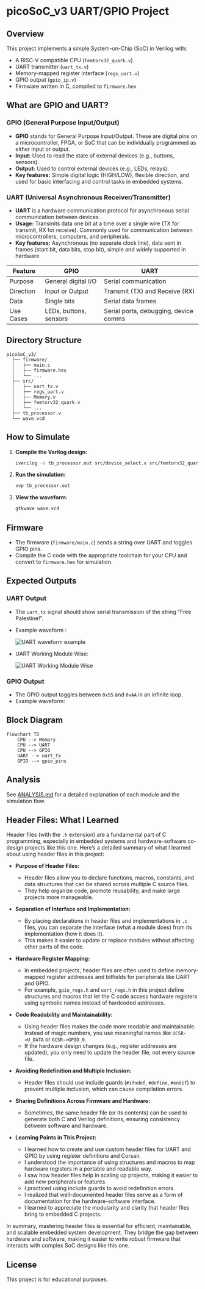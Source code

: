 # picoSoC_v3 UART/GPIO Project

## Overview

This project implements a simple System-on-Chip (SoC) in Verilog with:
- A RISC-V compatible CPU (`femtorv32_quark.v`)
- UART transmitter (`uart_tx.v`)
- Memory-mapped register interface (`regs_uart.v`)
- GPIO output (`gpio_ip.v`)
- Firmware written in C, compiled to `firmware.hex`

## What are GPIO and UART?

### GPIO (General Purpose Input/Output)
- **GPIO** stands for General Purpose Input/Output. These are digital pins on a microcontroller, FPGA, or SoC that can be individually programmed as either input or output.
- **Input:** Used to read the state of external devices (e.g., buttons, sensors).
- **Output:** Used to control external devices (e.g., LEDs, relays).
- **Key features:** Simple digital logic (HIGH/LOW), flexible direction, and used for basic interfacing and control tasks in embedded systems.

### UART (Universal Asynchronous Receiver/Transmitter)
- **UART** is a hardware communication protocol for asynchronous serial communication between devices.
- **Usage:** Transmits data one bit at a time over a single wire (TX for transmit, RX for receive). Commonly used for communication between microcontrollers, computers, and peripherals.
- **Key features:** Asynchronous (no separate clock line), data sent in frames (start bit, data bits, stop bit), simple and widely supported in hardware.

| Feature | GPIO | UART |
|---------|------|------|
| Purpose | General digital I/O | Serial communication |
| Direction | Input or Output | Transmit (TX) and Receive (RX) |
| Data | Single bits | Serial data frames |
| Use Cases | LEDs, buttons, sensors | Serial ports, debugging, device comms |

## Directory Structure

```
picoSoC_v3/
  ├── firmware/
  │   ├── main.c
  │   ├── firmware.hex
  │   └── ...
  ├── src/
  │   ├── uart_tx.v
  │   ├── regs_uart.v
  │   ├── Memory.v
  │   ├── femtorv32_quark.v
  │   └── ...
  ├── tb_processor.v
  └── wave.vcd
```

## How to Simulate

1. **Compile the Verilog design:**
   ```sh
   iverilog -o tb_processor.out src/device_select.v src/femtorv32_quark.v src/gpio_ip.v src/Memory.v src/regs_uart.v src/top.v src/uart_ip.v src/uart_tx.v tb_processor.v
   ```

2. **Run the simulation:**
   ```sh
   vvp tb_processor.out
   ```

3. **View the waveform:**
   ```sh
   gtkwave wave.vcd
   ```

## Firmware

- The firmware (`firmware/main.c`) sends a string over UART and toggles GPIO pins.
- Compile the C code with the appropriate toolchain for your CPU and convert to `firmware.hex` for simulation.

## Expected Outputs

### UART Output

- The `uart_tx` signal should show serial transmission of the string "Free Palestine!".
- Example waveform :

  ![UART waveform example](uart3.png)
- UART Working Module Wise:
  
  ![UART Working Module Wise](What.jpg)


### GPIO Output

- The GPIO output toggles between `0x55` and `0xAA` in an infinite loop.
- Example waveform:

## Block Diagram

```mermaid
flowchart TD
    CPU --> Memory
    CPU --> UART
    CPU --> GPIO
    UART --> uart_tx
    GPIO --> gpio_pins
```

## Analysis

See [ANALYSIS.md](ANALYSIS.md) for a detailed explanation of each module and the simulation flow.
## Header Files: What I Learned

Header files (with the `.h` extension) are a fundamental part of C programming, especially in embedded systems and hardware-software co-design projects like this one. Here’s a detailed summary of what I learned about using header files in this project:

- **Purpose of Header Files:**
  - Header files allow you to declare functions, macros, constants, and data structures that can be shared across multiple C source files.
  - They help organize code, promote reusability, and make large projects more manageable.

- **Separation of Interface and Implementation:**
  - By placing declarations in header files and implementations in `.c` files, you can separate the interface (what a module does) from its implementation (how it does it).
  - This makes it easier to update or replace modules without affecting other parts of the code.

- **Hardware Register Mapping:**
  - In embedded projects, header files are often used to define memory-mapped register addresses and bitfields for peripherals like UART and GPIO.
  - For example, `gpio_regs.h` and `uart_regs.h` in this project define structures and macros that let the C code access hardware registers using symbolic names instead of hardcoded addresses.

- **Code Readability and Maintainability:**
  - Using header files makes the code more readable and maintainable. Instead of magic numbers, you use meaningful names like `UCSR->U_DATA` or `GCSR->GPIO_0`.
  - If the hardware design changes (e.g., register addresses are updated), you only need to update the header file, not every source file.

- **Avoiding Redefinition and Multiple Inclusion:**
  - Header files should use include guards (`#ifndef`, `#define`, `#endif`) to prevent multiple inclusion, which can cause compilation errors.

- **Sharing Definitions Across Firmware and Hardware:**
  - Sometimes, the same header file (or its contents) can be used to generate both C and Verilog definitions, ensuring consistency between software and hardware.

- **Learning Points in This Project:**
  - I learned how to create and use custom header files for UART and GPIO by using register definitions and Corsair.
  - I understood the importance of using structures and macros to map hardware registers in a portable and readable way.
  - I saw how header files help in scaling up projects, making it easier to add new peripherals or features.
  - I practiced using include guards to avoid redefinition errors.
  - I realized that well-documented header files serve as a form of documentation for the hardware-software interface.
  - I learned to appreciate the modularity and clarity that header files bring to embedded C projects.

In summary, mastering header files is essential for efficient, maintainable, and scalable embedded system development. They bridge the gap between hardware and software, making it easier to write robust firmware that interacts with complex SoC designs like this one.

## License

This project is for educational purposes. 
